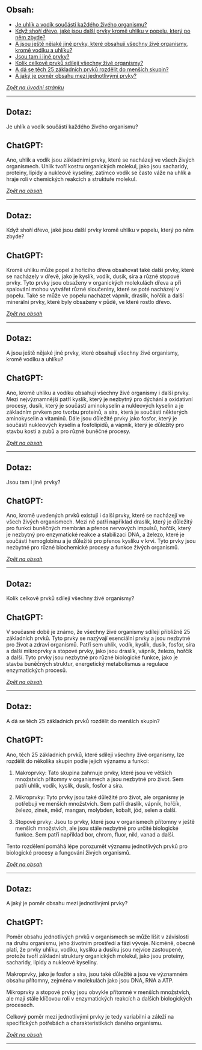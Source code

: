 ## Obsah:

- [Je uhlík a vodík součástí každého živého organismu?](#dotaz)
- [Když shoří dřevo, jaké jsou další prvky kromě uhlíku v popelu, který po něm zbyde?](#dotaz-1)
- [A jsou ještě nějaké jiné prvky, které obsahují všechny živé organismy, kromě vodíku a uhlíku?](#dotaz-2)
- [Jsou tam i jiné prvky?](#dotaz-3)
- [Kolik celkově prvků sdílejí všechny živé organismy?](#dotaz-4)
- [A dá se těch 25 základních prvků rozdělit do menších skupin?](#dotaz-5)
- [A jaký je poměr obsahu mezi jednotlivými prvky?](#dotaz-6)


[*Zpět na úvodní stránku*](../README.md)

---

## Dotaz:

Je uhlík a vodík součástí každého živého organismu?

## ChatGPT:

Ano, uhlík a vodík jsou základními prvky, které se nacházejí ve všech živých organismech. Uhlík tvoří kostru organických molekul, jako jsou sacharidy, proteiny, lipidy a nukleové kyseliny, zatímco vodík se často váže na uhlík a hraje roli v chemických reakcích a struktuře molekul.


[*Zpět na obsah*](#obsah)

---

## Dotaz:

Když shoří dřevo, jaké jsou další prvky kromě uhlíku v popelu, který po něm zbyde?

## ChatGPT:

Kromě uhlíku může popel z hořícího dřeva obsahovat také další prvky, které se nacházely v dřevě, jako je kyslík, vodík, dusík, síra a různé stopové prvky. Tyto prvky jsou obsaženy v organických molekulách dřeva a při spalování mohou vytvářet různé sloučeniny, které se poté nacházejí v popelu. Také se může ve popelu nacházet vápník, draslík, hořčík a další minerální prvky, které byly obsaženy v půdě, ve které rostlo dřevo.


[*Zpět na obsah*](#obsah)

---

## Dotaz:

A jsou ještě nějaké jiné prvky, které obsahují všechny živé organismy, kromě vodíku a uhlíku?

## ChatGPT:

Ano, kromě uhlíku a vodíku obsahují všechny živé organismy i další prvky. Mezi nejvýznamnější patří kyslík, který je nezbytný pro dýchání a oxidativní procesy, dusík, který je součástí aminokyselin a nukleových kyselin a je základním prvkem pro tvorbu proteinů, a síra, která je součástí některých aminokyselin a vitaminů. Dále jsou důležité prvky jako fosfor, který je součástí nukleových kyselin a fosfolipidů, a vápník, který je důležitý pro stavbu kostí a zubů a pro různé buněčné procesy.


[*Zpět na obsah*](#obsah)

---

## Dotaz:

Jsou tam i jiné prvky?

## ChatGPT:

Ano, kromě uvedených prvků existují i další prvky, které se nacházejí ve všech živých organismech. Mezi ně patří například draslík, který je důležitý pro funkci buněčných membrán a přenos nervových impulsů, hořčík, který je nezbytný pro enzymatické reakce a stabilizaci DNA, a železo, které je součástí hemoglobinu a je důležité pro přenos kyslíku v krvi. Tyto prvky jsou nezbytné pro různé biochemické procesy a funkce živých organismů.


[*Zpět na obsah*](#obsah)

---

## Dotaz:

Kolik celkově prvků sdílejí všechny živé organismy?

## ChatGPT:

V současné době je známo, že všechny živé organismy sdílejí přibližně 25 základních prvků. Tyto prvky se nazývají esenciální prvky a jsou nezbytné pro život a zdraví organismů. Patří sem uhlík, vodík, kyslík, dusík, fosfor, síra a další mikroprvky a stopové prvky, jako jsou draslík, vápník, železo, hořčík a další. Tyto prvky jsou nezbytné pro různé biologické funkce, jako je stavba buněčných struktur, energetický metabolismus a regulace enzymatických procesů.


[*Zpět na obsah*](#obsah)

---

## Dotaz:

A dá se těch 25 základních prvků rozdělit do menších skupin?

## ChatGPT:

Ano, těch 25 základních prvků, které sdílejí všechny živé organismy, lze rozdělit do několika skupin podle jejich významu a funkcí:

1. Makroprvky: Tato skupina zahrnuje prvky, které jsou ve větších množstvích přítomny v organismech a jsou nezbytné pro život. Sem patří uhlík, vodík, kyslík, dusík, fosfor a síra.

2. Mikroprvky: Tyto prvky jsou také důležité pro život, ale organismy je potřebují ve menších množstvích. Sem patří draslík, vápník, hořčík, železo, zinek, měď, mangan, molybden, kobalt, jód, selen a další.

3. Stopové prvky: Jsou to prvky, které jsou v organismech přítomny v ještě menších množstvích, ale jsou stále nezbytné pro určité biologické funkce. Sem patří například bor, chrom, fluor, nikl, vanad a další.

Tento rozdělení pomáhá lépe porozumět významu jednotlivých prvků pro biologické procesy a fungování živých organismů.


[*Zpět na obsah*](#obsah)

---

## Dotaz:

A jaký je poměr obsahu mezi jednotlivými prvky?

## ChatGPT:

Poměr obsahu jednotlivých prvků v organismech se může lišit v závislosti na druhu organismu, jeho životním prostředí a fázi vývoje. Nicméně, obecně platí, že prvky uhlíku, vodíku, kyslíku a dusíku jsou nejvíce zastoupené, protože tvoří základní struktury organických molekul, jako jsou proteiny, sacharidy, lipidy a nukleové kyseliny.

Makroprvky, jako je fosfor a síra, jsou také důležité a jsou ve významném obsahu přítomny, zejména v molekulách jako jsou DNA, RNA a ATP.

Mikroprvky a stopové prvky jsou obvykle přítomné v menších množstvích, ale mají stále klíčovou roli v enzymatických reakcích a dalších biologických procesech.

Celkový poměr mezi jednotlivými prvky je tedy variabilní a záleží na specifických potřebách a charakteristikách daného organismu.

[*Zpět na obsah*](#obsah)

---